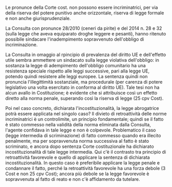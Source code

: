 Le pronunce della Corte cost. non possono essere incriminatrici, per via della riserva del potere punitivo anche orizzontale, riserva di legge formale e non anche giurisprudenziale.

La Consulta con pronunce 28/2010 (ceneri da pirite) e del 2014 n. 28 e 32 (sulla legge che aveva equiparato droghe leggere e pesanti), hanno ritenuto possibile sindacare l'inadempimento sopravvenuto dell'obbligo di incriminazione.

La Consulta in omaggio al rpincipio di prevalenza del diritto UE e dell'effetto utile sembra ammettere un sindacato sulla legge violativa dell'obbligo: in sostanza la legge di adempimento dell'obbligo comunitario ha una resistenza speciale rispetto alle leggi successive, pari alla legge UE, potendo quindi resistere alle leggi europee.
La sentenza quindi non pronuncia l'illegittimità sostanziale, ma procedurale (per carenza di potere legislativo una volta esercitato in conforma al diritto UE).
Tale tesi non ha alcun avallo in Costituzione; è evidente che si attribuisce così un effetto diretto alla norma penale, superando così la riserva di legge (25 cpv Cost). 

Poi nel caso concreto, dichiarata l'incostituzionalità, la legge abrogatrice potrà essere applicata nel singolo caso? Il divieto di retroattività delle norme incriminatrici è un controlimite, un principio fondamentale; quindi se il fatto è stato commesso nella validità della norma eliminata dalla Consulta, l'agente confidava in tale legge e non è colpevole.
Problematico il caso (legge intermedia di scriminazione) di fatto commesso quando era illecito penalmente, ma per sopravvenuta norma successiva al fatto è stato scriminato, e ancora dopo sentenza Corte costituzionale ha dichiarato incostituzionalità di tale legge intermedia. Qui c'è il contrasto tra principio di retroattività favorevole e quello di applicare la sentenza di dichiarata incostituzionalità. In questo caso è preferibile applicare la legge penale e condannare il fatto, perché la retroattività favorevole ha una forza debole (3 Cost e non 25 cpv Cost); ancora più debole se la legge favorevole è sopravvenuta al fatto di reato e non c'è affidamento da tutelare.



